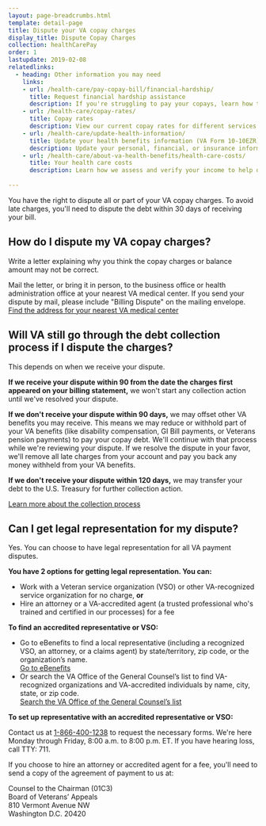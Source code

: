 ```yaml
---
layout: page-breadcrumbs.html
template: detail-page
title: Dispute your VA copay charges
display_title: Dispute Copay Charges
collection: healthCarePay
order: 1
lastupdate: 2019-02-08
relatedlinks:
  - heading: Other information you may need
    links:
    - url: /health-care/pay-copay-bill/financial-hardship/
      title: Request financial hardship assistance
      description: If you're struggling to pay your copays, learn how to request a repayment plan, debt relief, or copay exemption.
    - url: /health-care/copay-rates/
      title: Copay rates
      description: View our current copay rates for different services and medications. 
    - url: /health-care/update-health-information/
      title: Update your health benefits information (VA Form 10-10EZR)
      description: Update your personal, financial, or insurance information after you’re enrolled in the VA health care program.
    - url: /health-care/about-va-health-benefits/health-care-costs/
      title: Your health care costs
      description: Learn how we assess and verify your income to help determine if you're eligible for VA health care and whether you'll need to pay copays for certain types of care, tests, and medications.
    
---
```


<div itemscope itemtype="http://schema.org/FAQPage">
<div class="va-introtext">
You have the right to dispute all or part of your VA copay charges. To avoid late charges, you'll need to dispute the debt within 30 days of receiving your bill.
</div>

<div itemscope itemtype="http://schema.org/Question">
<h2 itemprop="name">How do I dispute my VA copay charges?</h2>
<div itemprop="acceptedAnswer" itemscope itemtype="http://schema.org/Answer">
<div itemprop="text">

Write a letter explaining why you think the copay charges or balance amount may not be correct.

Mail the letter, or bring it in person, to the business office or health administration office at your nearest VA medical center. If you send your dispute by mail, please include "Billing Dispute" on the mailing envelope. <br>
[Find the address for your nearest VA medical center](/find-locations/)

</div>
</div>
</div>

<div itemscope itemtype="http://schema.org/Question">
<h2 itemprop="name">Will VA still go through the debt collection process if I dispute the charges?</h2>
<div itemprop="acceptedAnswer" itemscope itemtype="http://schema.org/Answer">
<div itemprop="text">

This depends on when we receive your dispute.

<b>If we receive your dispute within 90 from the date the charges first appeared on your billing statement,</b> we won't start any collection action until we've resolved your dispute. 

<b>If we don't receive your dispute within 90 days,</b> we may offset other VA benefits you may receive. This means we may reduce or withhold part of your VA benefits (like disability compensation, GI Bill payments, or Veterans pension payments) to pay your copay debt. We'll continue with that process while we're reviewing your dispute. If we resolve the dispute in your favor, we'll remove all late charges from your account and pay you back any money withheld from your VA benefits. <br>

<b>If we don't receive your dispute within 120 days,</b> we may transfer your debt to the U.S. Treasury for further collection action.

[Learn more about the collection process](/health-care/pay-copay-bill/#collection)

</div>
</div>
</div>

<div itemscope itemtype="http://schema.org/Question">
<h2 itemprop="name">Can I get legal representation for my dispute?</h2>
<div itemprop="acceptedAnswer" itemscope itemtype="http://schema.org/Answer">
<div itemprop="text">

Yes. You can choose to have legal representation for all VA payment disputes. 

<b>You have 2 options for getting legal representation. You can:</b>
- Work with a Veteran service organization (VSO) or other VA-recognized service organization for no charge, **or**
- Hire an attorney or a VA-accredited agent (a trusted professional who's trained and certified in our processes) for a fee

<b>To find an accredited representative or VSO:</b>

- Go to eBenefits to find a local representative (including a recognized VSO, an attorney, or a claims agent) by state/territory, zip code, or the organization’s name. <br>
<a href="https://www.ebenefits.va.gov/ebenefits/vso-search?_ga=2.197424556.2097259274.1549232369-1173244138.1525894550">Go to eBenefits</a>
- Or search the VA Office of the General Counsel’s list to find VA-recognized organizations and VA-accredited individuals by name, city, state, or zip code. <br>
<a href="https://www.va.gov/ogc/apps/accreditation/index.asp">Search the VA Office of the General Counsel’s list</a>

<b>To set up representative with an accredited representative or VSO:</b>

Contact us at <a href="tel:+18664001238">1-866-400-1238</a> to request the necessary forms. We're here Monday through Friday, 8:00 a.m. to 8:00 p.m. ET. If you have hearing loss, call TTY: 711.

If you choose to hire an attorney or accredited agent for a fee, you'll need to send a copy of the agreement of payment to us at:
<p class="va-address-block">
Counsel to the Chairman (01C3) <br>
Board of Veterans’ Appeals <br>
810 Vermont Avenue NW <br>
Washington D.C. 20420
</p>

</div>
</div>
</div>
</div>
